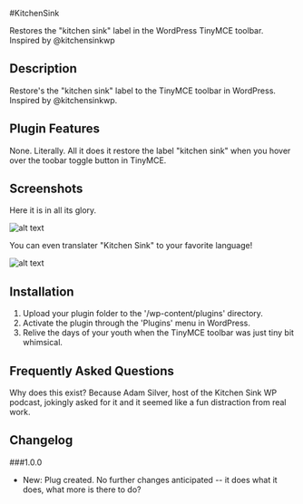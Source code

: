 #KitchenSink

Restores the "kitchen sink" label in the WordPress TinyMCE toolbar. Inspired by @kitchensinkwp

## Description

Restore's the "kitchen sink" label to the TinyMCE toolbar in WordPress. Inspired by @kitchensinkwp. 



## Plugin Features

None. Literally. All it does it restore the label "kitchen sink" when you hover over the toobar toggle button in TinyMCE.

## Screenshots
Here it is in all its glory. 

![alt text](https://github.com/wunderdojo/kitchensink/blob/master/assets/toolbar-english.png)

You can even translater "Kitchen Sink" to your favorite language!

![alt text](https://github.com/wunderdojo/kitchensink/blob/master/assets/toolbar-spanish.png)


## Installation

1.  Upload your plugin folder to the '/wp-content/plugins' directory.
2.  Activate the plugin through the 'Plugins' menu in WordPress.
3.  Relive the days of your youth when the TinyMCE toolbar was just tiny bit whimsical.

## Frequently Asked Questions

Why does this exist? 
Because Adam Silver, host of the Kitchen Sink WP podcast, jokingly asked for it and it seemed like a fun distraction from real work.


## Changelog
###1.0.0
* New: Plug created. No further changes anticipated -- it does what it does, what more is there to do?
